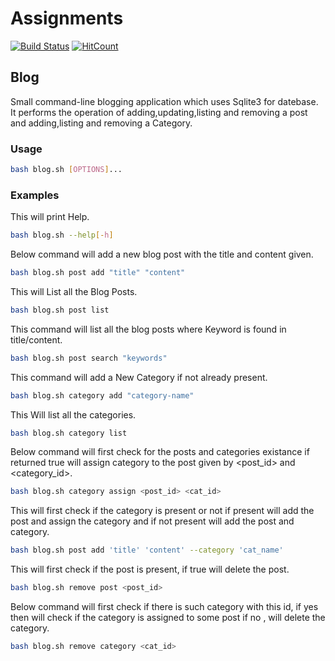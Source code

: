 # Assignments
[![Build Status](https://travis-ci.org/MuditMaurya/Assignments.svg?branch=master)](https://travis-ci.org/MuditMaurya/Assignments)
[![HitCount](http://hits.dwyl.io/muditmaurya/Assignment.svg)](http://hits.dwyl.io/muditmaurya/Assignment)

## Blog
Small command-line blogging application which uses Sqlite3 for datebase. It performs the operation of adding,updating,listing and removing a post and adding,listing and removing a Category.


### Usage

```bash
bash blog.sh [OPTIONS]...
```
### Examples

This will print Help.

```bash
bash blog.sh --help[-h]
```

Below command will add a new blog post with the title and content given.

```bash
bash blog.sh post add "title" "content"
```

This will List all the Blog Posts.

```bash
bash blog.sh post list
```

This command will list all the blog posts where Keyword is found in title/content.

```bash
bash blog.sh post search "keywords"
```

This command will add a New Category if not already present.

```bash
bash blog.sh category add "category-name"
```

This Will list all the categories.

```bash
bash blog.sh category list
```

Below command will first check for the posts and categories existance if returned true will assign category to the post given by <post_id> and <category_id>.

```bash
bash blog.sh category assign <post_id> <cat_id>
```

This will first check if the category is present or not if present will add the post and assign the category and if not present will add the post and category.

```bash
bash blog.sh post add 'title' 'content' --category 'cat_name'
```

This will first check if the post is present, if true will delete the post.

```bash
bash blog.sh remove post <post_id>
```

Below command will first check if there is such category with this id, if yes then will check if the category is assigned to some post if no , will delete the category.

```bash
bash blog.sh remove category <cat_id>
```
